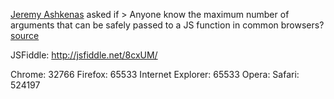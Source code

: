[Jeremy Ashkenas](https://twitter.com/jashkenas) asked if
    > Anyone know the maximum number of arguments that can be safely passed to a JS function in common browsers?
[source](https://twitter.com/#!/jashkenas/status/200309516150112256)

JSFiddle: http://jsfiddle.net/8cxUM/


Chrome: 32766
Firefox: 65533
Internet Explorer: 65533
Opera:
Safari: 524197

